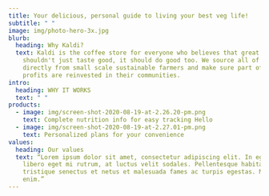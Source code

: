 ```yaml
---
title: Your delicious, personal guide to living your best veg life!
subtitle: " "
image: img/photo-hero-3x.jpg
blurb:
  heading: Why Kaldi?
  text: Kaldi is the coffee store for everyone who believes that great coffee
    shouldn't just taste good, it should do good too. We source all of our beans
    directly from small scale sustainable farmers and make sure part of the
    profits are reinvested in their communities.
intro:
  heading: WHY IT WORKS
  text: " "
products:
  - image: img/screen-shot-2020-08-19-at-2.26.20-pm.png
    text: Complete nutrition info for easy tracking Hello
  - image: img/screen-shot-2020-08-19-at-2.27.01-pm.png
    text: Personalized plans for your convenience
values:
  heading: Our values
  text: “Lorem ipsum dolor sit amet, consectetur adipiscing elit. In egestas
    libero eget mi rutrum, at luctus velit sodales. Pellentesque habitant morbi
    tristique senectus et netus et malesuada fames ac turpis egestas. Morbi vel
    enim.”
---
```

